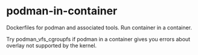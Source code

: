 # podman-in-container
Dockerfiles for podman and associated tools. Run container in a container.

Try podman_vfs_cgroupfs if podman in a container gives you errors about overlay not supported by the kernel.
